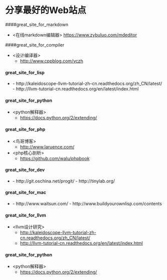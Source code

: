 # 分享最好的Web站点



####great_site_for_markdown

* <在线markdown编辑器> https://www.zybuluo.com/mdeditor

####great_site_for_compiler

* <设计编译器>
	- http://www.cppblog.com/vczh

#### great_site_for_lisp
* <build your own lisp>
	- http://kaleidoscope-llvm-tutorial-zh-cn.readthedocs.org/zh_CN/latest/
	- http://llvm-tutorial-cn.readthedocs.org/en/latest/index.html


#### great_site_for_python

* <python解释器>
	- https://docs.python.org/2/extending/

#### great_site_for_php
* <鸟哥博客>
	- http://www.laruence.com/
* <php核心剖析>
	- https://github.com/walu/phpbook

#### great_site_for_dev
* <dev>
	- http://git.oschina.net/progit/
	- http://tinylab.org/


#### great_site_for_mac
* <mac>
	- http://www.waitsun.com/
	- http://www.buildyourownlisp.com/contents

#### great_site_for_llvm

* <llvm设计研究>
	- http://kaleidoscope-llvm-tutorial-zh-cn.readthedocs.org/zh_CN/latest/
	- http://llvm-tutorial-cn.readthedocs.org/en/latest/index.html

#### great_site_for_python

* <python解释器>
	- https://docs.python.org/2/extending/
